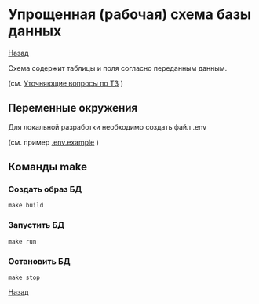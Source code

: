 # Упрощенная (рабочая) схема базы данных

[Назад](../README.md)

Схема содержит таблицы и поля согласно переданным данным.

(см. [Уточняющие вопросы по ТЗ](../docs/tz_questions.md) )
 
## Переменные окружения

Для локальной разработки необходимо создать файл .env

(см. пример [.env.example](./.env.example) )

## Команды make

### Создать образ БД

```shell
make build
```

### Запустить БД

```shell
make run
```

### Остановить БД

```shell
make stop
```

[Назад](../README.md)